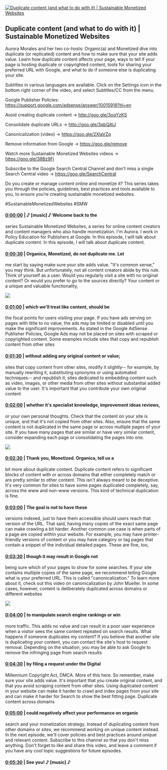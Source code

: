 [![Duplicate content (and what to do with it) | Sustainable Monetized Websites](https://i.ytimg.com/vi/7rFcGcZg9O4/maxresdefault.jpg)](https://www.youtube.com/watch?v=7rFcGcZg9O4)

## Duplicate content (and what to do with it) | Sustainable Monetized Websites

Aurora Morales and her two co-hosts: Organic(a) and Monetized dive into duplicate (or replicated) content and how to make sure that your site adds value. Learn how duplicate content affects your page, ways to tell if your page is hosting duplicate or copyrighted content, tools for sharing your preferred URL with Google, and what to do if someone else is duplicating your site. 



Subtitles in various languages are available. Click on the Settings icon in the bottom right corner of the video, and select Subtitles/CC from the menu.



Google Publisher Policies: https://support.google.com/adsense/answer/10015918?hl=en

Avoid creating duplicate content → http://goo.gle/3oqYzKS

Consolidate duplicate URLs → http://goo.gle/3qbQAlJ

Canonicalization (video) → https://goo.gle/2XlaVZq

Remove information from Google → https://goo.gle/remove



Watch more Sustainable Monetized Websites videos → https://goo.gle/38Bz9Fj

Subscribe to the Google Search Central Channel and don’t miss a single Search Central video → https://goo.gle/SearchCentral



Do you create or manage content online and monetize it? This series takes you through the policies, guidelines, best practices and tools available to you, to ensure you’re creating sustainable monetized websites. 



#SustainableMonetizedWebsites #SMW



#### [0:00:00](https://www.youtube.com/watch?v=7rFcGcZg9O4&t=0) |  ♪ [music] ♪ Welcome back to the

series Sustainable Monetized Websites, a series for online content creators and content managers who also handle monetization. I'm Aurora. I work in Policy Education for Publishers at Google. In this episode, I will talk about duplicate content. In this episode, I will talk about duplicate content.  

#### [0:00:30](https://www.youtube.com/watch?v=7rFcGcZg9O4&t=30) |  Organica, Monetized, do not duplicate me. Let

me start by saying make sure your site adds value. "It's common sense," you may think. But unfortunately, not all content creators abide by this rule. Think of yourself as a user. Would you regularly visit a site with no original content? Or would you prefer to go to the sources directly? Your content or a unique and valuable functionality,  

![](https://i.ytimg.com/vi/7rFcGcZg9O4/maxres1.jpg)



#### [0:01:00](https://www.youtube.com/watch?v=7rFcGcZg9O4&t=60) |  which we'll treat like content, should be

the focal points for users visiting your page. If you have ads serving on pages with little to no value, the ads may be limited or disabled until you make the significant improvements. As stated in the Google AdSense Publisher Policies, Google Ads may not be placed on sites with scraped or copyrighted content. Some examples include sites that copy and republish content from other sites  

#### [0:01:30](https://www.youtube.com/watch?v=7rFcGcZg9O4&t=90) |  without adding any original content or value;

sites that copy content from other sites, modify it slightly-- for example, by manually rewriting it, substituting synonyms or using automated techniques-- and republish it; sites dedicated to embedding content such as video, images, or other media from other sites without substantial added value to the user. It's important that you contribute your own original content  

#### [0:02:00](https://www.youtube.com/watch?v=7rFcGcZg9O4&t=120) |  whether it's specialist knowledge, improvement ideas reviews,

or your own personal thoughts. Check that the content on your site is unique, and that it's not copied from other sites. Also, ensure that the same content is not duplicated in the same page or across multiple pages of your site. If you have many pages that are similar or have very similar content, consider expanding each page or consolidating the pages into one.  

![](https://i.ytimg.com/vi/7rFcGcZg9O4/maxres2.jpg)



#### [0:02:30](https://www.youtube.com/watch?v=7rFcGcZg9O4&t=150) |  Thank you, Monetized. Organica, tell us a

bit more about duplicate content. Duplicate content refers to significant blocks of content with or across domains that either completely match or are pretty similar to other content. This isn't always meant to be deceptive. It's very common for sites to have some pages duplicated completely, say, across the www and non-www versions. This kind of technical duplication is fine.  

#### [0:03:00](https://www.youtube.com/watch?v=7rFcGcZg9O4&t=180) |  The goal is not to have these

versions indexed, just to have them accessible should users reach that version of the URL. That said, having many copies of the exact same page can make crawling a bit harder. Another common use case is when parts of a page are copied within your website. For example, you may have printer-friendly versions of content or you may have category or tag pages that contain a snippet of the individual detailed pages. These are fine, too,  

#### [0:03:30](https://www.youtube.com/watch?v=7rFcGcZg9O4&t=210) |  though it may result in Google not

being sure which of your pages to show for some searches. If your site contains multiple copies of the same page, we recommend telling Google what is your preferred URL. This is called "canonicalization." To learn more about it, check out this video on canonicalization by John Mueller. In some cases, however, content is deliberately duplicated across domains or different websites  

![](https://i.ytimg.com/vi/7rFcGcZg9O4/maxres3.jpg)



#### [0:04:00](https://www.youtube.com/watch?v=7rFcGcZg9O4&t=240) |  to manipulate search engine rankings or win

more traffic. This adds no value and can result in a poor user experience when a visitor sees the same content repeated on search results. What happens if someone duplicates my content? If you believe that another site is duplicating your content, you can contact the site's host to request removal. Depending on the situation, you may be able to ask Google to remove the infringing page from search results  

#### [0:04:30](https://www.youtube.com/watch?v=7rFcGcZg9O4&t=270) |  by filing a request under the Digital

Millennium Copyright Act, DMCA. More of this here. So remember, make sure your site adds value. It's important that you create original content, and that you avoid scraping content from other sites. Using duplicated content in your website can make it harder to crawl and index pages from your site and can make it harder for Search to show the best fitting page. Duplicate content across domains  

#### [0:05:00](https://www.youtube.com/watch?v=7rFcGcZg9O4&t=300) |  could negatively affect your performance on organic

search and your monetization strategy. Instead of duplicating content from other domains or sites, we recommend working on unique content instead. In the next episode, we'll cover policies and best practices around unique and relevant content. Subscribe to this channel so that you don't miss anything. Don't forget to like and share this video, and leave a comment if you have any cool topic suggestions for future episodes.  

#### [0:05:30](https://www.youtube.com/watch?v=7rFcGcZg9O4&t=330) |  See you! ♪ [music] ♪  

